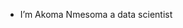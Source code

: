 - I’m Akoma Nmesoma a data scientist
<!---
N-Akoma/N-Akoma is a ✨ special ✨ repository because its `README.md` (this file) appears on your GitHub profile.
You can click the Preview link to take a look at your changes.
--->

